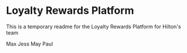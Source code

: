 # Loyalty Rewards Platform

This is a temporary readme for the Loyalty Rewards Platform for Hilton's team

Max
Jess
May
Paul